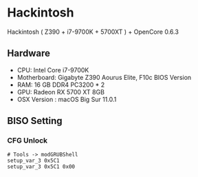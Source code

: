 # Hackintosh
Hackintosh ( Z390 + i7-9700K + 5700XT ) + OpenCore 0.6.3

## Hardware

- CPU: Intel Core i7-9700K
- Motherboard: Gigabyte Z390 Aourus Elite, F10c BIOS Version
- RAM: 16 GB DDR4 PC3200 * 2
- GPU: Radeon RX 5700 XT 8GB
- OSX Version : macOS Big Sur 11.0.1

## BISO Setting

### CFG Unlock

```shell
# Tools -> modGRUBShell
setup_var_3 0x5C1
setup_var_3 0x5C1 0x00
```
